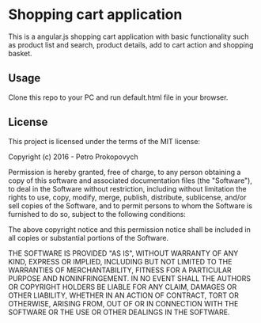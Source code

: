 <h1>Shopping cart application</h1>
This is a angular.js shopping cart application with basic functionality such as product list and search, product details, add to cart action and shopping basket.
<h2>Usage</h2>
Clone this repo to your PC and run default.html file in your browser.
<h2>License</h2>
This project is licensed under the terms of the MIT license:

Copyright (c) 2016 - Petro Prokopovych

Permission is hereby granted, free of charge, to any person obtaining a copy
of this software and associated documentation files (the "Software"), to deal
in the Software without restriction, including without limitation the rights
to use, copy, modify, merge, publish, distribute, sublicense, and/or sell
copies of the Software, and to permit persons to whom the Software is
furnished to do so, subject to the following conditions:

The above copyright notice and this permission notice shall be included in all
copies or substantial portions of the Software.

THE SOFTWARE IS PROVIDED "AS IS", WITHOUT WARRANTY OF ANY KIND, EXPRESS OR
IMPLIED, INCLUDING BUT NOT LIMITED TO THE WARRANTIES OF MERCHANTABILITY,
FITNESS FOR A PARTICULAR PURPOSE AND NONINFRINGEMENT. IN NO EVENT SHALL THE
AUTHORS OR COPYRIGHT HOLDERS BE LIABLE FOR ANY CLAIM, DAMAGES OR OTHER
LIABILITY, WHETHER IN AN ACTION OF CONTRACT, TORT OR OTHERWISE, ARISING FROM,
OUT OF OR IN CONNECTION WITH THE SOFTWARE OR THE USE OR OTHER DEALINGS IN THE
SOFTWARE.
